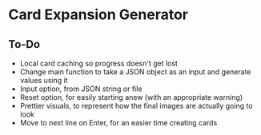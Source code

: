 # Card Expansion Generator

## To-Do

- Local card caching so progress doesn't get lost
- Change main function to take a JSON object as an input and generate values using it
- Input option, from JSON string or file
- Reset option, for easily starting anew (with an appropriate warning)
- Prettier visuals, to represent how the final images are actually going to look
- Move to next line on Enter, for an easier time creating cards